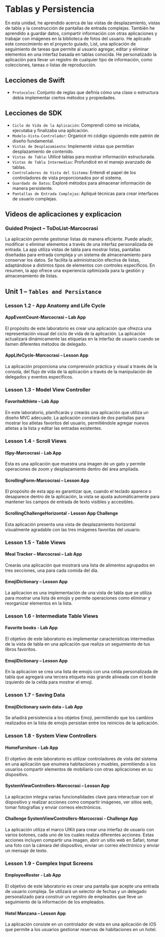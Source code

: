 # Tablas y Persistencia

En esta unidad, he aprendido acerca de las vistas de desplazamiento, vistas de tabla y la construcción de pantallas de entrada complejas. También he aprendido a guardar datos, compartir información con otras aplicaciones y trabajar con imágenes en la biblioteca de fotos del usuario. He aplicado este conocimiento en el proyecto guiado, List, una aplicación de seguimiento de tareas que permite al usuario agregar, editar y eliminar elementos en una interfaz basada en tablas conocida. He personalizado la aplicación para llevar un registro de cualquier tipo de información, como colecciones, tareas o listas de reproducción.

## Lecciones de Swift
- `Protocolos`: Conjunto de reglas que definía cómo una clase o estructura debía implementar ciertos métodos y propiedades.

## Lecciones de SDK
- `Ciclo de Vida de la Aplicación`: Comprendí cómo se iniciaba, ejecutaba y finalizaba una aplicación.
- `Modelo-Vista-Controlador`: Organicé mi código siguiendo este patrón de diseño fundamental.
- `Vistas de Desplazamiento`: Implementé vistas que permitían desplazamiento de contenido.
- `Vistas de Tabla`: Utilicé tablas para mostrar información estructurada.
- `Vistas de Tabla Intermedias`: Profundicé en el manejo avanzado de tablas.
- `Controladores de Vista del Sistema`: Entendí el papel de los controladores de vista proporcionados por el sistema.
- `Guardado de Datos`: Exploré métodos para almacenar información de manera persistente.
- `Pantallas de Entrada Complejas`: Apliqué técnicas para crear interfaces de usuario complejas.

## Videos de aplicaciones y explicacion

### Guided Project – ToDoList-Marcocrasi

La aplicación permite gestionar listas de manera eficiente. Puede añadir, modificar o eliminar elementos a través de una interfaz personalizada de entrada. La app utiliza vistas de tabla para mostrar listas, pantallas diseñadas para entrada compleja y un sistema de almacenamiento para conservar los datos. Se facilita la administración efectiva de listas, adaptándose a distintos tipos de elementos con controles específicos. En resumen, la app ofrece una experiencia optimizada para la gestión y almacenamiento de listas.


## Unit 1 – `Tables and Persistance`

### Lesson 1.2 - App Anatomy and Life Cycle 

#### AppEventCount-Marcocrasi – Lab App

El propósito de este laboratorio es crear una aplicación que ofrezca una representación visual del ciclo de vida de la aplicación. La aplicación actualizará dinámicamente las etiquetas en la interfaz de usuario cuando se llamen diferentes métodos de delegado.

#### AppLifeCycle-Marcocrasi – Lesson App

La aplicación proporciona una comprensión práctica y visual a través de la consola, del flujo de vida de la aplicación a través de la manipulación de delegados y eventos específicos.

### Lesson 1.3 - Model View Controller

#### FavoriteAthlete – Lab App

En este laboratorio, planificarás y crearás una aplicación que utiliza un diseño MVC adecuado. La aplicación constará de dos pantallas para mostrar los atletas favoritos del usuario, permitiéndole agregar nuevos atletas a la lista y editar las entradas existentes.

### Lesson 1.4 - Scroll Views

#### ISpy-Marcocrasi - Lab App

Esta es una aplicación que muestra una imagen de un gato y permite operaciones de zoom y desplazamiento dentro del área ampliada.

#### ScrollingForm-Marcocrasi – Lesson App

El propósito de esta app es garantizar que, cuando el teclado aparece o desaparece dentro de la aplicación, la vista se ajusta automáticamente para mantener los campos de entrada de texto visibles y accesibles.

#### ScrollingChallengeHorizontal - Lesson App Challenge

Esta aplicación presenta una vista de desplazamiento horizontal visualmente agradable con las tres imágenes favoritas del usuario.

### Lesson 1.5 - Table Views 

#### Meal Tracker – Marcocrasi – Lab App

Crearás una aplicación que mostrará una lista de alimentos agrupados en tres secciones, una para cada comida del día.

#### EmojiDictionary – Lesson App

La aplicacion es una implementación de una vista de tabla que se utiliza para mostrar una lista de emojis y permite operaciones como eliminar y reorganizar elementos en la lista.

### Lesson 1.6 - Intermediate Table Views

#### Favorite books - Lab App

El objetivo de este laboratorio es implementar características intermedias de la vista de tabla en una aplicación que realiza un seguimiento de tus libros favoritos.

#### EmojiDictionary – Lesson App

En la aplicacion se crea una lista de emojis con una celda personalizada de tabla que agregará una tercera etiqueta más grande alineada con el borde izquierdo de la celda para mostrar el emoji.

### Lesson 1.7 - Saving Data

#### EmojiDictionary savin data – Lab App

Se añadirá persistencia a los objetos Emoji, permitiendo que los cambios realizados en la lista de emojis persistan entre los reinicios de la aplicación.

### Lesson 1.8 - System View Controllers

#### HomeFurniture - Lab App

El objetivo de este laboratorio es utilizar controladores de vista del sistema en una aplicación que enumera habitaciones y muebles, permitiendo a los usuarios compartir elementos de mobiliario con otras aplicaciones en su dispositivo.

#### SystemViewControllers-Marcocrasi – Lesson App

La aplicacion integra varias funcionalidades clave para interactuar con el dispositivo y realizar acciones como compartir imágenes, ver sitios web, tomar fotografías y enviar correos electrónicos.

#### Challenge SystemViewControllers-Marcocrasi - Challenge App

La aplicación  utiliza el marco UIKit para crear una interfaz de usuario con varios botones, cada uno de los cuales realiza diferentes acciones. Estas acciones incluyen compartir una imagen, abrir un sitio web en Safari, tomar una foto con la cámara del dispositivo, enviar un correo electrónico y enviar un mensaje de texto.

### Lesson 1.9 - Complex Input Screens

#### EmployeeRoster - Lab App

El objetivo de este laboratorio es crear una pantalla que acepte una entrada de usuario compleja. Se utilizará un selector de fechas y un delegado personalizado para construir un registro de empleados que lleve un seguimiento de la información de los empleados.

#### Hotel Manzana – Lesson App

La aplicación consiste en un controlador de vista en una aplicación de iOS que permite a los usuarios gestionar reservas de habitaciones en un hotel.


